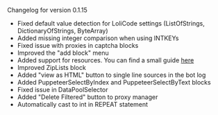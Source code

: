 Changelog for version 0.1.15

- Fixed default value detection for LoliCode settings (ListOfStrings, DictionaryOfStrings, ByteArray)
- Added missing integer comparison when using INTKEYs
- Fixed issue with proxies in captcha blocks
- Improved the "add block" menu
- Added support for resources. You can find a small guide [here](https://discourse.openbullet.dev/t/using-global-variables-to-take-lines-from-a-file-in-order/48)
- Improved ZipLists block
- Added "view as HTML" button to single line sources in the bot log
- Added PuppeteerSelectByIndex and PuppeteerSelectByText blocks
- Fixed issue in DataPoolSelector
- Added "Delete Filtered" button to proxy manager
- Automatically cast to int in REPEAT statement
